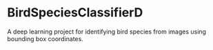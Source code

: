 # BirdSpeciesClassifierD
A deep learning project for identifying bird species from images using bounding box coordinates.
